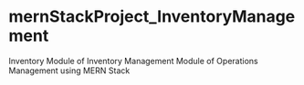 # mernStackProject_InventoryManagement
Inventory Module of Inventory Management Module of Operations Management using MERN Stack

